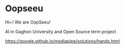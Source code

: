 # Oopseeu

Hi~! We are OopSeeu!

AI in Gaghon University and Open Source term project

https://google.github.io/mediapipe/solutions/hands.html
